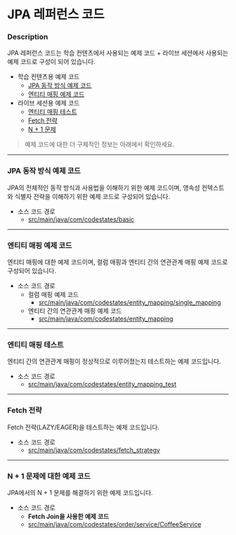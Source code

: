 # JPA 레퍼런스 코드

### Description
JPA 레퍼런스 코드는 학습 컨텐츠에서 사용되는 예제 코드 + 라이브 세션에서 사용되는 예제 코드로 구성이 되어 있습니다.
* 학습 컨텐츠용 예제 코드
  * [JPA 동작 방식 예제 코드](#jpa-동작-방식-예제-코드)
  * [엔티티 매핑 예제 코드](#엔티티-매핑-예제-코드)
* 라이브 세션용 예제 코드
  * [엔티티 매핑 테스트](#엔티티-매핑-테스트)
  * [Fetch 전략]()
  * [N + 1 문제](#n--1-문제에-대한-예제-코드)
  
> 예제 코드에 대한 더 구체적인 정보는 아래에서 확인하세요.

---

### JPA 동작 방식 예제 코드
JPA의 전체적인 동작 방식과 사용법을 이해하기 위한 예제 코드이며, 영속성 컨텍스트와 식별자 전략을 이해하기 위한 예제 코드로 구성되어 있습니다.

* 소스 코드 경로
  * [src/main/java/com/codestates/basic](https://github.com/codestates-seb/be-reference-jpa/tree/main/src/main/java/com/codestates/basic)

---

### 엔티티 매핑 예제 코드
엔티티 매핑에 대한 예제 코드이며, 컬럼 매핑과 엔티티 간의 연관관계 매핑 예제 코드로 구성되어 있습니다.

* 소스 코드 경로
  * 컬럼 매핑 예제 코드
    * [src/main/java/com/codestates/entity_mapping/single_mapping](https://github.com/codestates-seb/be-reference-jpa/tree/main/src/main/java/com/codestates/entity_mapping/single_mapping)
  * 엔티티 간의 연관관계 매핑 예제 코드
    * [src/main/java/com/codestates/entity_mapping](https://github.com/codestates-seb/be-reference-jpa/tree/main/src/main/java/com/codestates/entity_mapping)

---

### 엔티티 매핑 테스트
엔티티 간의 연관관계 매핑이 정상적으로 이루어졌는지 테스트하는 예제 코드입니다.

* 소스 코드 경로
  * [src/main/java/com/codestates/entity_mapping_test](https://github.com/codestates-seb/be-reference-jpa/tree/main/src/main/java/com/codestates/entity_mapping_test)

---

### Fetch 전략
Fetch 전략(LAZY/EAGER)을 테스트하는 예제 코드입니다.

* 소스 코드 경로
  * [src/main/java/com/codestates/fetch_strategy](https://github.com/codestates-seb/be-reference-jpa/tree/main/src/main/java/com/codestates/fetch_strategy)

---

### N + 1 문제에 대한 예제 코드
JPA에서의 N + 1 문제를 해결하기 위한 예제 코드입니다.
* 소스 코드 경로
  * **Fetch Join을 사용한 예제 코드**
   * [src/main/java/com/codestates/order/service/CoffeeService](https://github.com/codestates-seb/be-reference-jpa/tree/main/src/main/java/com/codestates/n_plus_one_problem)
